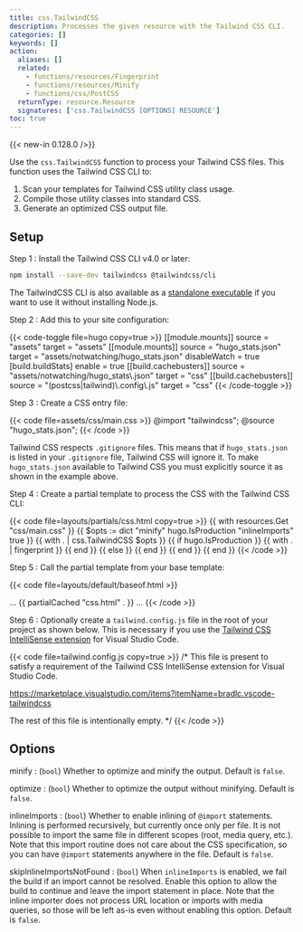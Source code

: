 ```yaml
---
title: css.TailwindCSS
description: Processes the given resource with the Tailwind CSS CLI.
categories: []
keywords: []
action:
  aliases: []
  related:
    - functions/resources/Fingerprint
    - functions/resources/Minify
    - functions/css/PostCSS
  returnType: resource.Resource
  signatures: ['css.TailwindCSS [OPTIONS] RESOURCE']
toc: true
---
```


{{< new-in 0.128.0 />}}

Use the `css.TailwindCSS` function to process your Tailwind CSS files.  This function uses the Tailwind CSS CLI to:

1. Scan your templates for Tailwind CSS utility class usage.
1. Compile those utility classes into standard CSS.
1. Generate an optimized CSS output file.

## Setup

Step 1
: Install the Tailwind CSS CLI v4.0 or later:

```sh
npm install --save-dev tailwindcss @tailwindcss/cli
```

The TailwindCSS CLI is also available as a [standalone executable] if you want to use it without installing Node.js.

[standalone executable]: https://github.com/tailwindlabs/tailwindcss/releases/latest

Step 2
: Add this to your site configuration:

{{< code-toggle file=hugo copy=true >}}
[[module.mounts]]
source = "assets"
target = "assets"
[[module.mounts]]
source = "hugo_stats.json"
target = "assets/notwatching/hugo_stats.json"
disableWatch = true
[build.buildStats]
enable = true
[[build.cachebusters]]
source = "assets/notwatching/hugo_stats\\.json"
target = "css"
[[build.cachebusters]]
source = "(postcss|tailwind)\\.config\\.js"
target = "css"
{{< /code-toggle >}}


Step 3
: Create a CSS entry file:

{{< code file=assets/css/main.css >}}
@import "tailwindcss";
@source "hugo_stats.json";
{{< /code >}}

Tailwind CSS respects `.gitignore` files. This means that if `hugo_stats.json` is listed in your `.gitignore` file, Tailwind CSS will ignore it. To make `hugo_stats.json` available to Tailwind CSS you must explicitly source it as shown in the example above.

Step 4
: Create a partial template to process the CSS with the Tailwind CSS CLI:

{{< code file=layouts/partials/css.html copy=true >}}
{{ with resources.Get "css/main.css" }}
  {{ $opts := dict
    "minify" hugo.IsProduction
    "inlineImports" true
  }}
  {{ with . | css.TailwindCSS $opts }}
    {{ if hugo.IsProduction }}
      {{ with . | fingerprint }}
        <link rel="stylesheet" href="{{ .RelPermalink }}" integrity="{{ .Data.Integrity }}" crossorigin="anonymous">
      {{ end }}
    {{ else }}
      <link rel="stylesheet" href="{{ .RelPermalink }}">
    {{ end }}
  {{ end }}
{{ end }}
{{< /code >}}

Step 5
: Call the partial template from your base template:

{{< code file=layouts/default/baseof.html >}}
<head>
  ...
  {{ partialCached "css.html" . }}
  ...
<head>
{{< /code >}}

Step 6
: Optionally create a `tailwind.config.js` file in the root of your project as shown below. This is necessary if you use the [Tailwind CSS IntelliSense
extension] for Visual Studio Code.

[Tailwind CSS IntelliSense
extension]: https://marketplace.visualstudio.com/items?itemName=bradlc.vscode-tailwindcss

{{< code file=tailwind.config.js copy=true >}}
/*
This file is present to satisfy a requirement of the Tailwind CSS IntelliSense
extension for Visual Studio Code.

https://marketplace.visualstudio.com/items?itemName=bradlc.vscode-tailwindcss

The rest of this file is intentionally empty.
*/
{{< /code >}}

## Options

minify
: (`bool`) Whether to optimize and minify the output. Default is `false`.

optimize
: (`bool`) Whether to optimize the output without minifying. Default is `false`.

inlineImports
: (`bool`) Whether to enable inlining of `@import` statements. Inlining is performed recursively, but currently once only per file. It is not possible to import the same file in different scopes (root, media query, etc.). Note that this import routine does not care about the CSS specification, so you can have `@import` statements anywhere in the file. Default is `false`.

skipInlineImportsNotFound
: (`bool`) When `inlineImports` is enabled, we fail the build if an import cannot be resolved. Enable this option to allow the build to continue and leave the import statement in place. Note that the inline importer does not process URL location or imports with media queries, so those will be left as-is even without enabling this option. Default is `false`.
